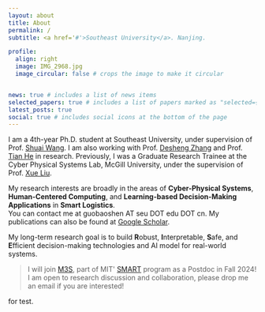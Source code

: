```yaml
---
layout: about
title: About
permalink: /
subtitle: <a href='#'>Southeast University</a>. Nanjing.

profile:
  align: right
  image: IMG_2968.jpg
  image_circular: false # crops the image to make it circular


news: true # includes a list of news items
selected_papers: true # includes a list of papers marked as "selected={true}"
latest_posts: true 
social: true # includes social icons at the bottom of the page
---
```


I am a 4th-year Ph.D. student at Southeast University, under supervision of Prof. [Shuai Wang](https://scholar.google.com/citations?user=gfDfZqAAAAAJ&hl=zh-CN). I am also working with Prof. [Desheng Zhang](https://www.cs.rutgers.edu/~dz220/) and Prof. [Tian He](https://www-users.cs.umn.edu/~tianhe/) in research. 
Previously, I was a Graduate Research Trainee at the Cyber Physical Systems Lab, McGill University, under the supervision of Prof. [Xue Liu](https://www.cs.mcgill.ca/~xueliu/site/intro.html).

My research interests are broadly in the areas of **Cyber-Physical Systems**, **Human-Centered Computing**, and **Learning-based Decision-Making Applications** in **Smart Logistics**.<br>You can contact me at guobaoshen AT seu DOT edu DOT cn.
My publications can also be found at [Google Scholar](https://scholar.google.com/citations?user=og2Z6YMAAAAJ&hl=zh-CN). 

My long-term research goal is to build **R**obust, **I**nterpretable, **S**afe, and **E**fficient decision-making technologies and AI model for real-world systems.

> I will join [M3S](https://m3s.mit.edu/), part of MIT' [SMART](https://smart.mit.edu/) program as a Postdoc in Fall 2024! I am open to research discussion and collaboration, please drop me an email if you are interested!

for test. 

